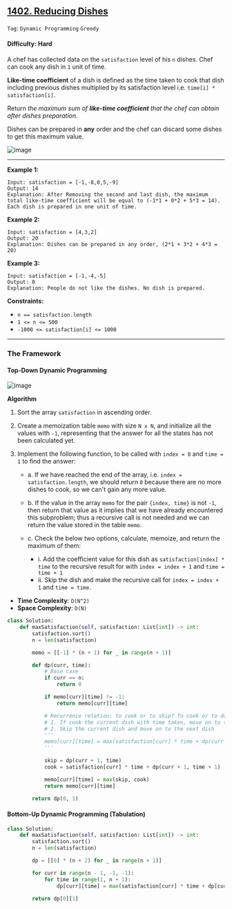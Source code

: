 ## [1402. Reducing Dishes](https://leetcode.com/problems/reducing-dishes/)

```Tag```: ```Dynamic Programming``` ```Greedy```

#### Difficulty: Hard

A chef has collected data on the ```satisfaction``` level of his ```n``` dishes. Chef can cook any dish in ```1``` unit of time.

__Like-time coefficient__ of a dish is defined as the time taken to cook that dish including previous dishes multiplied by its satisfaction level i.e. ```time[i] * satisfaction[i]```.

Return _the maximum sum of __like-time coefficient__ that the chef can obtain after dishes preparation_.

Dishes can be prepared in __any__ order and the chef can discard some dishes to get this maximum value.

![image](https://user-images.githubusercontent.com/35042430/228406066-b494a9b6-d16d-4a28-924e-4998f05019eb.png)

---

__Example 1:__
```
Input: satisfaction = [-1,-8,0,5,-9]
Output: 14
Explanation: After Removing the second and last dish, the maximum total like-time coefficient will be equal to (-1*1 + 0*2 + 5*3 = 14).
Each dish is prepared in one unit of time.
```

__Example 2:__
```
Input: satisfaction = [4,3,2]
Output: 20
Explanation: Dishes can be prepared in any order, (2*1 + 3*2 + 4*3 = 20)
```

__Example 3:__
```
Input: satisfaction = [-1,-4,-5]
Output: 0
Explanation: People do not like the dishes. No dish is prepared.
```

__Constraints:__

- ```n == satisfaction.length```
- ```1 <= n <= 500```
- ```-1000 <= satisfaction[i] <= 1000```

---

### The Framework

#### Top-Down Dynamic Programming

![image](https://user-images.githubusercontent.com/35042430/228454318-00afcbc1-097b-4074-b871-ed32f1b4db4e.png)

__Algorithm__

1. Sort the array ```satisfaction``` in ascending order.

2. Create a memoization table ```memo``` with size ```N x N```, and initialize all the values with ```-1```, representing that the answer for all the states has not been calculated yet.

3. Implement the following function, to be called with ```index = 0``` and ```time = 1``` to find the answer:

    - a. If we have reached the end of the array, i.e. ```index = satisfaction.length```, we should return ```0``` because there are no more dishes to cook, so we can't gain any more value.
    - b. If the value in the array ```memo``` for the pair ```{index, time}``` is not ```-1```, then return that value as it implies that we have already encountered this subproblem; thus a recursive call is not needed and we can return the value stored in the table ```memo```.
    - c. Check the below two options, calculate, memoize, and return the maximum of them:

        - i. Add the coefficient value for this dish as ```satisfaction[index] * time``` to the recursive result for with ```index = index + 1``` and ```time = time + 1```
        - ii. Skip the dish and make the recursive call for ```index = index + 1``` and ```time = time```. 

- __Time Complexity__: ```O(N^2)```
- __Space Complexity__: ```O(N)```
 
```Python
class Solution:
    def maxSatisfaction(self, satisfaction: List[int]) -> int:
        satisfaction.sort()
        n = len(satisfaction)

        memo = [[-1] * (n + 1) for _ in range(n + 1)]

        def dp(curr, time):
            # Base case
            if curr == n:
                return 0

            if memo[curr][time] != -1:
                return memo[curr][time]

            # Recurrence relation: to cook or to skip? To cook or to do nothing?
            # 1. If cook the current dish with time taken, move on to the next dish and time
            # 2. Skip the current dish and move on to the next dish
            '''
            memo[curr][time] = max(satisfaction[curr] * time + dp(curr + 1, time + 1), dp(curr + 1, time))
            '''

            skip = dp(curr + 1, time)
            cook = satisfaction[curr] * time + dp(curr + 1, time + 1)

            memo[curr][time] = max(skip, cook)
            return memo[curr][time]

        return dp(0, 1)
```

#### Bottom-Up Dynamic Programming (Tabulation)

```Python
class Solution:
    def maxSatisfaction(self, satisfaction: List[int]) -> int:
        satisfaction.sort()
        n = len(satisfaction)

        dp = [[0] * (n + 2) for _ in range(n + 1)]

        for curr in range(n - 1, -1, -1):
            for time in range(1, n + 1):
                dp[curr][time] = max(satisfaction[curr] * time + dp[curr + 1][time + 1], dp[curr + 1][time])

        return dp[0][1]
```

